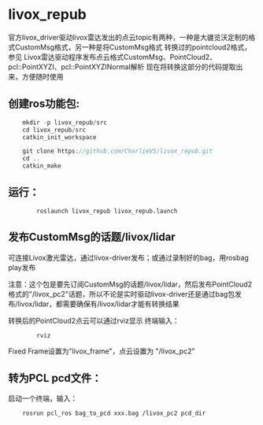 # livox_repub
官方livox_driver驱动livox雷达发出的点云topic有两种，一种是大疆览沃定制的格式CustomMsg格式，另一种是将CustomMsg格式 转换过的pointcloud2格式，参见 Livox雷达驱动程序发布点云格式CustomMsg、PointCloud2、pcl::PointXYZI、pcl::PointXYZINormal解析 现在将转换这部分的代码提取出来，方便随时使用
## 创建ros功能包:
```cpp
	mkdir -p livox_repub/src
	cd livox_repub/src
	catkin_init_workspace 

	git clone https://github.com/CharlieV5/livox_repub.git
	cd ..
	catkin_make
```
## 运行：
```
        roslaunch livox_repub livox_repub.launch
```
## 发布CustomMsg的话题/livox/lidar
可连接Livox激光雷达，通过livox-driver发布；或通过录制好的bag，用rosbag play发布

注意：这个包是要先订阅CustomMsg的话题/livox/lidar，然后发布PointCloud2格式的"/livox_pc2"话题，所以不论是实时驱动livox-driver还是通过bag包发布/livox/lidar，都需要确保有/livox/lidar才能有转换结果

转换后的PointCloud2点云可以通过rviz显示
终端输入：
```
        rviz
```
Fixed Frame设置为"livox_frame"，点云设置为 "/livox_pc2"

## 转为PCL pcd文件：
启动一个终端，输入：
```
	rosrun pcl_ros bag_to_pcd xxx.bag /livox_pc2 pcd_dir
```



